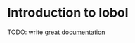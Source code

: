 # Introduction to lobol

TODO: write [great documentation](http://jacobian.org/writing/what-to-write/)

